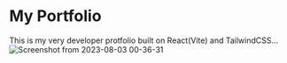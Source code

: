 # My Portfolio

This is my very developer protfolio built on React(Vite) and TailwindCSS...
![Screenshot from 2023-08-03 00-36-31](https://i.imgur.com/mupCzbG.png)
